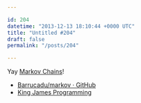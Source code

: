 ```yaml
---

id: 204
datetime: "2013-12-13 18:10:44 +0000 UTC"
title: "Untitled #204"
draft: false
permalink: "/posts/204"

---
```


Yay [Markov Chains](https://en.wikipedia.org/wiki/Markov_chain)! 

 
 * [Barrucadu/markov · GitHub](https://github.com/Barrucadu/markov)
 * [King James Programming](http://kingjamesprogramming.tumblr.com/)


